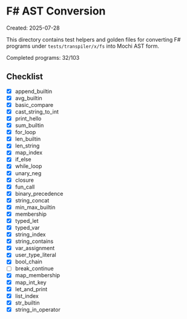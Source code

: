 # F# AST Conversion

Created: 2025-07-28

This directory contains test helpers and golden files for converting F# programs under `tests/transpiler/x/fs` into Mochi AST form.

Completed programs: 32/103

## Checklist
- [x] append_builtin
- [x] avg_builtin
- [x] basic_compare
- [x] cast_string_to_int
- [x] print_hello
- [x] sum_builtin
- [x] for_loop
- [x] len_builtin
- [x] len_string
- [x] map_index
- [x] if_else
- [x] while_loop
- [x] unary_neg
- [x] closure
- [x] fun_call
- [x] binary_precedence
- [x] string_concat
- [x] min_max_builtin
- [x] membership
- [x] typed_let
- [x] typed_var
- [x] string_index
- [x] string_contains
- [x] var_assignment
- [x] user_type_literal
- [x] bool_chain
- [ ] break_continue
- [x] map_membership
- [x] map_int_key
- [x] let_and_print
- [x] list_index
- [x] str_builtin
- [x] string_in_operator
